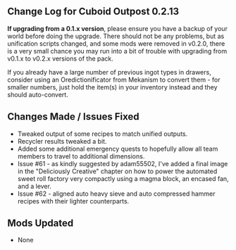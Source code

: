 ## Change Log for Cuboid Outpost 0.2.13

**If upgrading from a 0.1.x version**, please ensure you have a backup of your world before doing the upgrade. There should not be any problems, but as unification scripts changed, and some mods were removed in v0.2.0, there is a very small chance you may run into a bit of trouble with upgrading from v0.1.x to v0.2.x versions of the pack.

If you already have a large number of previous ingot types in drawers, consider using an Oredictionificator from Mekanism to convert them - for smaller numbers, just hold the item(s) in your inventory instead and they should auto-convert.

## Changes Made / Issues Fixed

- Tweaked output of some recipes to match unified outputs.
- Recycler results tweaked a bit.
- Added some additional emergency quests to hopefully allow all team members to travel to additional dimensions.
- Issue #61 - as kindly suggested by adam55502, I've added a final image in the "Deliciously Creative" chapter on how to power the automated sweet roll factory very compactly using a magma block, an encased fan, and a lever.
- Issue #62 - aligned auto heavy sieve and auto compressed hammer recipes with their lighter counterparts.

## Mods Updated

- None
